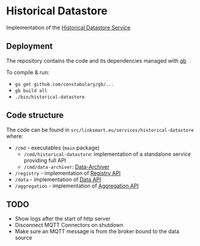 Historical Datastore
===================

Implementation of the [Historical Datastore Service](https://linksmart.eu/redmine/projects/historical-datastore)

## Deployment
The repository contains the code and its dependencies managed with [gb](http://getgb.io/)

To compile & run:

* `go get github.com/constabulary/gb/...`
* `gb build all`
* `./bin/historical-datastore`


## Code structure

The code can be found in `src/linksmart.eu/services/historical-datastore` where:

* `/cmd` - executables (`main` package)
    - `/cmd/historical-datastore`: implementation of a standalone service providing full API
    - `/cmd/data-archiver`: [Data-Archiver](https://www.linksmart.eu/redmine/projects/historical-datastore/wiki/Data_Archiver)
* `/registry` - implementation of [Registry API](https://linksmart.eu/redmine/projects/historical-datastore/wiki/Historical_Datastore_API#Registry-API)
* `/data` - implementation of [Data API](https://linksmart.eu/redmine/projects/historical-datastore/wiki/Historical_Datastore_API#Data-API)
* `/aggregation` - implementation of [Aggregation API](https://linksmart.eu/redmine/projects/historical-datastore/wiki/Historical_Datastore_API#Aggregation-API)

## TODO

* Show logs after the start of http server
* Disconnect MQTT Connectors on shutdown
* Make sure an MQTT message is from the broker bound to the data source